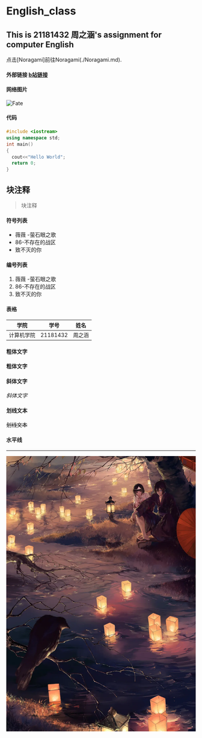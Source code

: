 # English_class
## This is 21181432 周之涵's assignment for computer English

点击[Noragami]前往Noragami(./Noragami.md).
#### 外部链接 [b站链接](http://www.bilibili.com/)
#### 网络图片 
![Fate](https://gimg2.baidu.com/image_search/src=http%3A%2F%2Fimg4.tbcdn.cn%2Ftfscom%2Fi3%2F1734538104%2FTB2i9obbSsQ2uJjSZFFXXXYUFXa_%21%211734538104.jpg&refer=http%3A%2F%2Fimg4.tbcdn.cn&app=2002&size=f9999,10000&q=a80&n=0&g=0n&fmt=jpeg?sec=1622280462&t=ff9c6eb3d5270ff26b4dbf3aafe7be1f)
#### 代码
```c++
#include <iostream>
using namespace std;
int main()
{
  cout<<"Hello World";
  return 0;
}
```
## 块注释
>块注释
#### 符号列表
- 薇薇 -萤石眼之歌
- 86-不存在的战区
- 致不灭的你
#### 编号列表
1. 薇薇 -萤石眼之歌
2. 86-不存在的战区
3. 致不灭的你
#### 表格
|学院|学号|姓名|
| ----  |  ----  |  ---  |
|计算机学院|21181432|周之涵|
#### 粗体文字
**粗体文字**
#### 斜体文字
*斜体文字*
#### 划线文本
~~划线文本~~
#### 水平线
***
![Noragami](Noragami1.jpg)
